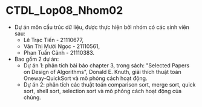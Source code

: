 # CTDL_Lop08_Nhom02
- Dự án môn cấu trúc dữ liệu, được thực hiện bởi nhóm có các sinh viên sau:
  + Lê Trạc Tiến - 21110677,
  + Văn Thị Mười Ngọc - 21110561,
  + Phan Tuấn Cảnh - 21110383.
- Bao gồm 2 dự án:
  + Dự án 1: phân tích bài báo chapter 3, trong sách: "Selected Papers on Design of Algorithms", Donald E. Knuth, 
giải thích thuật toán Oneway-QuickSort và mô phỏng cách hoạt động.
  + Dự án 2: phân tích các thuật toán comparison sort, merge sort, quick sort, shell sort, selection sort và mô phỏng cách hoạt động của chúng.
